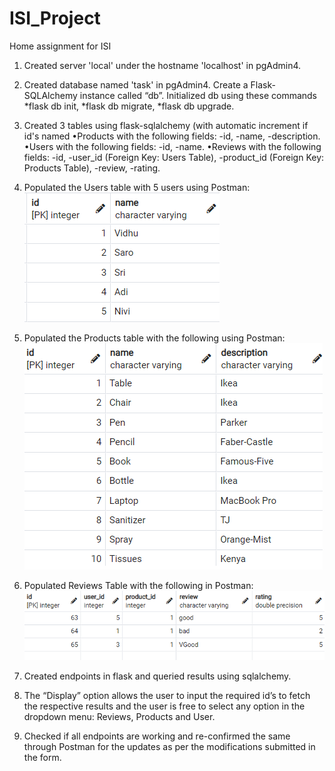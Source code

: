 # ISI_Project
Home assignment for ISI
1. Created server 'local' under the hostname 'localhost' in pgAdmin4.
2. Created database named 'task' in pgAdmin4.
Create a Flask-SQLAlchemy instance called “db”.
Initialized db using these commands 
	*flask db init, 
	*flask db migrate, 
	*flask db upgrade.
	
3. Created 3 tables using flask-sqlalchemy (with automatic increment if id's named
•Products with the following fields: 
-id, 
-name, 
-description.
•Users with the following fields: 
-id, 
-name.
•Reviews with the following fields: 
-id, 
-user_id (Foreign Key: Users Table), 
-product_id (Foreign Key: Products Table),
-review, 
-rating.

4. Populated the Users table with 5 users using Postman:
 ![alt text](https://github.com/vidhubala-selvaraj/ISI_Project/blob/main/screenshots/4.png)

5. Populated the Products table with the following using Postman:
![alt text](https://github.com/vidhubala-selvaraj/ISI_Project/blob/main/screenshots/5.png)
 
6. Populated Reviews Table with the following in Postman:
![alt text](https://github.com/vidhubala-selvaraj/ISI_Project/blob/main/screenshots/6.png)
 
7. Created endpoints in flask and queried results using sqlalchemy.
8. The “Display” option allows the user to input the required id’s to fetch the respective results and the user is free to select any option in the dropdown menu: Reviews, Products and User.
9. Checked if all endpoints are working and re-confirmed the same through Postman for the updates as per the modifications submitted in the form.

